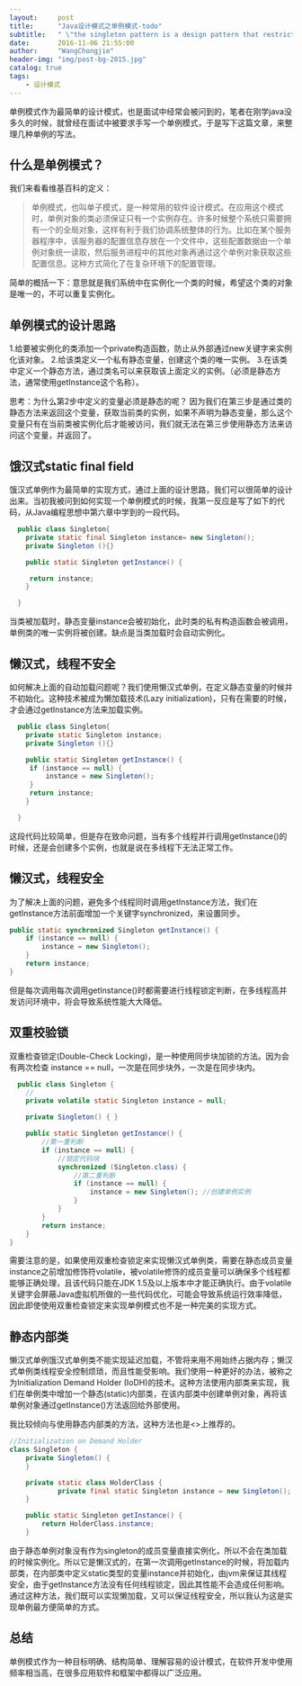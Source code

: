 ```yaml
---
layout:     post
title:      "Java设计模式之单例模式-todo"
subtitle:   " \"the singleton pattern is a design pattern that restricts the instantiation of a class to one object.\""
date:       2016-11-06 21:55:00
author:     "WangChongjie"
header-img: "img/post-bg-2015.jpg"
catalog: true
tags:
    - 设计模式
---
```

单例模式作为最简单的设计模式，也是面试中经常会被问到的，笔者在刚学java没多久的时候，就曾经在面试中被要求手写一个单例模式，于是写下这篇文章，来整理几种单例的写法。

## 什么是单例模式？

我们来看看维基百科的定义：

> 单例模式，也叫单子模式，是一种常用的软件设计模式。在应用这个模式时，单例对象的类必须保证只有一个实例存在。许多时候整个系统只需要拥有一个的全局对象，这样有利于我们协调系统整体的行为。比如在某个服务器程序中，该服务器的配置信息存放在一个文件中，这些配置数据由一个单例对象统一读取，然后服务进程中的其他对象再通过这个单例对象获取这些配置信息。这种方式简化了在复杂环境下的配置管理。

简单的概括一下：意思就是我们系统中在实例化一个类的时候，希望这个类的对象是唯一的，不可以重复实例化。

## 单例模式的设计思路

1.给要被实例化的类添加一个private构造函数，防止从外部通过new关键字来实例化该对象。
2.给该类定义一个私有静态变量，创建这个类的唯一实例。
3.在该类中定义一个静态方法，通过类名可以来获取该上面定义的实例。（必须是静态方法，通常使用getInstance这个名称）。

思考：为什么第2步中定义的变量必须是静态的呢？
因为我们在第三步是通过类的静态方法来返回这个变量，获取当前类的实例，如果不声明为静态变量，那么这个变量只有在当前类被实例化后才能被访问，我们就无法在第三步使用静态方法来访问这个变量，并返回了。

## 饿汉式static final field

饿汉式单例作为最简单的实现方式，通过上面的设计思路，我们可以很简单的设计出来。当初我被问到如何实现一个单例模式的时候，我第一反应是写了如下的代码，从Java编程思想中第六章中学到的一段代码。
```java
  public class Singleton{
    private static final Singleton instance= new Singleton();
    private Singleton (){}

    public static Singleton getInstance() {

     return instance;
    }

  }
```
当类被加载时，静态变量instance会被初始化，此时类的私有构造函数会被调用，单例类的唯一实例将被创建。缺点是当类加载时会自动实例化。



## 懒汉式，线程不安全

如何解决上面的自动加载问题呢？我们使用懒汉式单例，在定义静态变量的时候并不初始化。这种技术被成为懒加载技术(Lazy initialization)，只有在需要的时候，才会通过getInstance方法来加载实例。

```java
  public class Singleton{
    private static Singleton instance;
    private Singleton (){}

    public static Singleton getInstance() {
     if (instance == null) {
         instance = new Singleton();
     }
     return instance;
    }

  }
```
这段代码比较简单，但是存在致命问题，当有多个线程并行调用getInstance()的时候，还是会创建多个实例，也就是说在多线程下无法正常工作。

## 懒汉式，线程安全

为了解决上面的问题，避免多个线程同时调用getInstance方法，我们在getInstance方法前面增加一个关键字synchronized，来设置同步。

```java
public static synchronized Singleton getInstance() {
    if (instance == null) {
        instance = new Singleton();
    }
    return instance;
}
```
但是每次调用每次调用getInstance()时都需要进行线程锁定判断，在多线程高并发访问环境中，将会导致系统性能大大降低。

## 双重校验锁

双重检查锁定(Double-Check Locking)，是一种使用同步块加锁的方法。因为会有两次检查 instance == null，一次是在同步块外，一次是在同步块内。

```java
  public class Singleton {   
    //
    private volatile static Singleton instance = null;   

    private Singleton() { }   

    public static Singleton getInstance() {   
        //第一重判断  
        if (instance == null) {  
            //锁定代码块  
            synchronized (Singleton.class) {  
                //第二重判断  
                if (instance == null) {  
                    instance = new Singleton(); //创建单例实例  
                }  
            }  
        }  
        return instance;   
    }  
}
```

需要注意的是，如果使用双重检查锁定来实现懒汉式单例类，需要在静态成员变量instance之前增加修饰符volatile，被volatile修饰的成员变量可以确保多个线程都能够正确处理，且该代码只能在JDK 1.5及以上版本中才能正确执行。由于volatile关键字会屏蔽Java虚拟机所做的一些代码优化，可能会导致系统运行效率降低，因此即使使用双重检查锁定来实现单例模式也不是一种完美的实现方式。

## 静态内部类

懒汉式单例饿汉式单例类不能实现延迟加载，不管将来用不用始终占据内存；懒汉式单例类线程安全控制烦琐，而且性能受影响。我们使用一种更好的办法，被称之为Initialization Demand Holder (IoDH)的技术。这种方法使用内部类来实现，我们在单例类中增加一个静态(static)内部类，在该内部类中创建单例对象，再将该单例对象通过getInstance()方法返回给外部使用。

我比较倾向与使用静态内部类的方法，这种方法也是<<Effective Java>>上推荐的。

```java
//Initialization on Demand Holder  
class Singleton {  
    private Singleton() {  
    }  

    private static class HolderClass {  
            private final static Singleton instance = new Singleton();  
    }  

    public static Singleton getInstance() {  
        return HolderClass.instance;  
    }  
```

由于静态单例对象没有作为singleton的成员变量直接实例化，所以不会在类加载的时候实例化。所以它是懒汉式的，在第一次调用getInstance的时候，将加载内部类，在内部类中定义static类型的变量instance并初始化，由jvm来保证其线程安全，由于getInstance方法没有任何线程锁定，因此其性能不会造成任何影响。通过这种方法，我们既可以实现懒加载，又可以保证线程安全，所以我认为这是实现单例最方便简单的方式。

## 总结

单例模式作为一种目标明确、结构简单、理解容易的设计模式，在软件开发中使用频率相当高，在很多应用软件和框架中都得以广泛应用。
